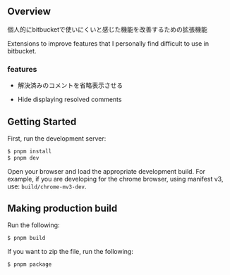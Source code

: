 ## Overview

個人的にbitbucketで使いにくいと感じた機能を改善するための拡張機能

Extensions to improve features that I personally find difficult to use in bitbucket.

### features

- 解決済みのコメントを省略表示させる

- Hide displaying resolved comments

## Getting Started

First, run the development server:

```bash
$ pnpm install
$ pnpm dev
```

Open your browser and load the appropriate development build. For example, if you are developing for the chrome browser, using manifest v3, use: `build/chrome-mv3-dev`.

## Making production build

Run the following:

```bash
$ pnpm build
```

If you want to zip the file, run the following:

```bash
$ pnpm package
```
